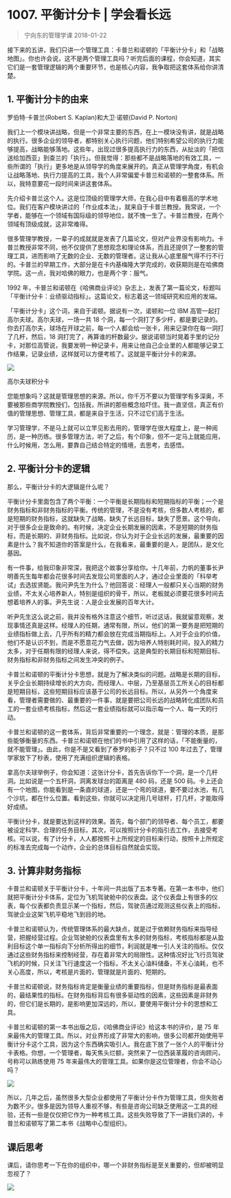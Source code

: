 # 1007. 平衡计分卡 | 学会看长远
> 宁向东的管理学课
2018-01-22

接下来的五讲，我们只讲一个管理工具：卡普兰和诺顿的「平衡计分卡」和「战略地图」。你也许会说，这不是两个管理工具吗？听完后面的课程，你会知道，其实它们是一套管理逻辑的两个重要环节，也是核心内容，我争取把这套体系给你讲清楚。

## 1. 平衡计分卡的由来

罗伯特·卡普兰(Robert S. Kaplan)和大卫·诺顿(David P. Norton)

我们上一个模块讲战略，但是一个非常主要的东西，在上一模块没有讲，就是战略的执行。很多企业的领导者，都特别关心执行问题，他们特别希望公司的执行力能够提高，战略能够落地。这些年，出现过很多提高执行力的东西，从扯淡的「把信送给加西亚」到查兰的「执行」。但我觉得：那些都不是战略落地的有效工具，一些所谓的「执行」更多地是从领导学的角度来展开的。真正从管理学角度，有机会让战略落地、执行力提高的工具，我个人非常偏爱卡普兰和诺顿的一整套体系。所以，我特意要花一段时间来讲这套体系。

先介绍卡普兰这个人。这是位顶级的管理学大师，在我心目中有着极高的学术地位。我们在客户模块讲过的「作业成本法」，就来自于卡普兰教授。我常说，一个学者，能够在一个领域有国际级的领导地位，就不愧一生了。卡普兰教授，在两个领域有顶级成就，这非常难得。

很多管理学教授，一辈子的成就就是发表了几篇论文，但对产业界没有影响力。卡普兰教授非常不同，他不仅提供了思想观念和理论体系，而且还提供了一整套的管理工具，进而影响了无数的企业、无数的管理者。这让我从心底里服气得不行不行的。卡普兰的早期工作，大部分是在卡内基梅隆大学完成的，收获期则是在哈佛商学院。这一点，我对哈佛的眼力，也是两个字：服气。

1992 年，卡普兰和诺顿在《哈佛商业评论》杂志上，发表了第一篇论文，标题叫「平衡计分卡：业绩驱动指标」。这篇论文，标志着这一领域研究和应用的发端。

「平衡计分卡」这个词，来自于诺顿。据说有一次，诺顿和一位 IBM 高管一起打高尔夫球。高尔夫球，一场一共 18 个洞，每一个洞打了多少杆，都是要记录的。你去打高尔夫，球场在开球之前，每一个人都会给一张卡，用来记录你在每一洞打了几杆，然后，18 洞打完了，再算谁的杆数最少。据说诺顿当时晃着手里的记分卡，对那位高管说，我要发明一种记录卡，用来让他自己企业里的人都能够记录工作结果，记录业绩，这样就可以方便考核了。这就是平衡计分卡的来源。

![](https://raw.githubusercontent.com/dalong0514/selfstudy/master/图片链接/宁向东/2019011.jpg)

高尔夫球积分卡

您能想象吗？这就是管理思想的来源。所以，你千万不要以为管理学有多深奥，不要被那些商学院教授们，包括我，所讲的那些概念给吓住。我一直坚信，真正有价值的管理思想、管理工具，都是来自于生活，只不过它们高于生活。

学习管理学，不是马上就可以立竿见影去用的，管理学在很大程度上，是一种阅历，是一种历练。很多管理方法，听了之后，有个印象，但不一定马上就能应用，什么时候用，怎么用，要靠自己结合特定的情境，去思考，去感悟。

## 2. 平衡计分卡的逻辑
那么，平衡计分卡的大逻辑是什么呢？

平衡计分卡里面包含了两个平衡：一个平衡是长期指标和短期指标的平衡；一个是财务指标和非财务指标的平衡。传统的管理，不是没有考核，但多数人考核的，都是短期的财务指标，这就缺失了战略，缺失了长远目标，缺失了愿景。这个导向，对于很多企业是致命的。有时候，决定企业长期发展的因素，不是短期的财务指标，而是长期的、非财务指标。比如说，你认为对于企业长远的发展，最重要的因素是什么？我不知道你的答案是什么，在我看来，最重要的是人，是团队，是文化基因。

有一件事，给我印象非常深，我把这个故事分享给你。十几年前，力帆的董事长尹明善先生每年都会花很多时间去发现公司里面的人才，通过企业里面的「科举考试」去选拔贤能。我问尹先生为什么？他回答说：经理人一般都只关心当期的财务业绩，不太关心培养新人，特别是组织的骨干，所以，老板就必须要花很多时间去想着培养人的事。尹先生说：人是企业发展的百年大计。

听尹先生这么说之前，我并没有格外注意这个细节，听过这话，我就留意观察，发现事情还真是这样。经理人的任期，通常有限，所以，他们的第一要务是把短期的业绩指标做上去，几乎所有的精力都会放在完成当期指标上。人对于企业的价值，他们不是认识不到，而是不愿意花力气去做，因为培养人特别耗时间，投入的精力太多，对于任期有限的经理人来说，得不偿失。这是典型的长期目标和短期目标、财务指标和非财务指标之间发生冲突的例子。

卡普兰和诺顿的平衡计分卡思想，就是为了解决类似的问题。战略是长期的目标，关乎企业长期持续增长的大方向，而经理人、中层，乃至基层员工所关心的目标都是短期目标，这些短期目标应该基于公司的长远目标。所以，从另外一个角度来看，管理者需要做的、最重要的一件事，就是要把公司长远的战略转化成团队和员工的一套业绩考核指标，然后这一套业绩指标就可以指示每一个人、每一天的行动。

卡普兰和诺顿的这一套体系，背后非常重要的一个理念，就是：管理的本质，是那些能够衡量的东西。卡普兰和诺顿在他们的书中引用了这样的话，「不能衡量的，就不能管理」。由此，你是不是又看到了泰罗的影子？只不过 100 年过去了，管理学家放下了秒表，使用了充满组织逻辑的表格。

拿高尔夫球举例子，你会知道：这张计分卡，首先告诉你下一个洞，是一个几杆洞。比如说是一个五杆洞，洞离发球台的距离是 480 码，还是 500 码。卡上还会有一个地图，你能看到是一条直的球道，还是一个弯的球道，要不要过水池，有几个沙坑，都在什么位置。看到这些，你就可以决定用几号球杆，打几杆，才能取得好成绩。

平衡计分卡，就是要达到这样的效果。首先，每个部门的领导者、每个员工，都要被设定科学、合理的任务目标，其次，可以按照计分卡的指引去工作，去接受考核。可以说，有了计分卡，人人都按照卡上所规定的目标来行动，按照卡上所规定的标准去完成每一个动作，企业的总体目标自然就会实现。

## 3. 计算非财务指标
卡普兰和诺顿关于平衡计分卡，十年间一共出版了五本专著。在第一本书中，他们就把平衡计分卡体系，定位为飞机驾驶舱中的仪表盘。这个仪表盘上有很多的仪表，每个仪表都负责显示某一个指标，然后，驾驶员通过观测这些仪表上的指标，驾驶企业这架飞机平稳地飞到目的地。

卡普兰和诺顿认为，传统管理体系的最大缺点，就是过于依赖财务指标来指导经营，把握经营过程。企业驾驶舱的仪表盘里有太多的财务指标，考核指标都是从盈利目标这个单一指标向下分析所得出的细节，利润就是唯一引人关注的指标。仅仅通过这些财务指标来控制经营，存在着非常大的局限性。这种情况好比飞行员驾驶飞机的时候，只关注飞行速度这一个指标，不太关心油料储备，不关心油耗，也不关心高度，所以，考核是片面的，管理就是片面的、短期的。

卡普兰和诺顿说，财务指标肯定是衡量业绩的重要指标，但是财务指标是最表面的，最结果性的指标。在财务指标背后有很多驱动性的因素，这些因素是非财务的，但它们是长期的，是影响更加深远的，所以，要使用平衡计分卡的思想和工具。

卡普兰和诺顿的第一本书出版之后，《哈佛商业评论》给这本书的评价，是 75 年来最伟大的管理工具。所以，对业界形成了非常大的影响，很多公司都开始使用平衡计分卡这个工具，因为这个东西确实吸引人。我在底下放了一张个人的平衡计分卡表格。你想，一个管理者，每天焦头烂额，突然来了一位西装革履的咨询顾问，号称可以熟练使用 75 年来最伟大的管理工具。如果你是这位管理者，你会不动心吗？

![](https://raw.githubusercontent.com/dalong0514/selfstudy/master/图片链接/宁向东/2019012.jpg)

所以，几年之后，虽然很多大型企业都使用了平衡计分卡作为管理工具，但失败者为数不少。很多是因为领导人重视不够，有些是咨询公司缺乏使用这一工具的经验，还有一些是仅仅把它作为一种考核工具。这些失败导致了下一讲我们讲的，卡普兰和诺顿写了第二本书《战略中心型组织》。

## 课后思考
课后，请你思考一下在你的组织中，哪一个非财务指标是至关重要的，但却被明显忽视了？

![](https://raw.githubusercontent.com/dalong0514/selfstudy/master/图片链接/宁向东/2019013.jpg)